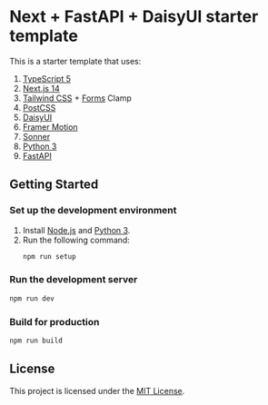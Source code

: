 # Next + FastAPI + DaisyUI starter template

This is a starter template that uses:
1. [TypeScript 5](https://www.typescriptlang.org/)
1. [Next.js 14](https://nextjs.org/)
1. [Tailwind CSS](https://tailwindcss.com/) + [Forms](https://github.com/tailwindlabs/tailwindcss-forms) Clamp
2. [PostCSS](https://postcss.org/)
3. [DaisyUI](https://daisyui.com/)
4. [Framer Motion](https://www.framer.com/motion/)
5. [Sonner](https://sonner.emilkowal.ski/)
6. [Python 3](https://www.python.org/)
7. [FastAPI](https://fastapi.tiangolo.com/)

## Getting Started

### Set up the development environment

1. Install [Node.js](https://nodejs.org/en/) and [Python 3](https://www.python.org/).
2. Run the following command:
    ```sh
    npm run setup
    ```

### Run the development server

```sh
npm run dev
```

### Build for production

```sh
npm run build
```

## License

This project is licensed under the [MIT License](./LICENSE).
